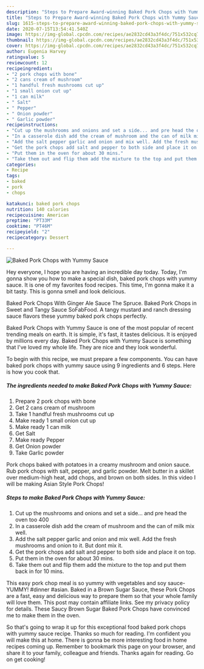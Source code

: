 ```yaml
---
description: "Steps to Prepare Award-winning Baked Pork Chops with Yummy Sauce"
title: "Steps to Prepare Award-winning Baked Pork Chops with Yummy Sauce"
slug: 1615-steps-to-prepare-award-winning-baked-pork-chops-with-yummy-sauce
date: 2020-07-15T13:54:41.540Z
image: https://img-global.cpcdn.com/recipes/ae2832cd43a3f4dc/751x532cq70/baked-pork-chops-with-yummy-sauce-recipe-main-photo.jpg
thumbnail: https://img-global.cpcdn.com/recipes/ae2832cd43a3f4dc/751x532cq70/baked-pork-chops-with-yummy-sauce-recipe-main-photo.jpg
cover: https://img-global.cpcdn.com/recipes/ae2832cd43a3f4dc/751x532cq70/baked-pork-chops-with-yummy-sauce-recipe-main-photo.jpg
author: Eugenia Harvey
ratingvalue: 5
reviewcount: 12
recipeingredient:
- "2 pork chops with bone"
- "2 cans cream of mushroom"
- "1 handful fresh mushrooms cut up"
- "1 small onion cut up"
- "1 can milk"
- " Salt"
- " Pepper"
- " Onion powder"
- " Garlic powder"
recipeinstructions:
- "Cut up the mushrooms and onions and set a side... and pre head the oven too 400"
- "In a casserole dish add the cream of mushroom and the can of milk mix well."
- "Add the salt pepper garlic and onion and mix well. Add the fresh mushrooms and onion to it. But dont mix it."
- "Get the pork chops add salt and pepper to both side and place it on top."
- "Put them in the oven for about 30 mins."
- "Take them out and flip them add the mixture to the top and put them back in for 10 mins."
categories:
- Recipe
tags:
- baked
- pork
- chops

katakunci: baked pork chops 
nutrition: 140 calories
recipecuisine: American
preptime: "PT33M"
cooktime: "PT46M"
recipeyield: "2"
recipecategory: Dessert

---
```



![Baked Pork Chops with Yummy Sauce](https://img-global.cpcdn.com/recipes/ae2832cd43a3f4dc/751x532cq70/baked-pork-chops-with-yummy-sauce-recipe-main-photo.jpg)

Hey everyone, I hope you are having an incredible day today. Today, I'm gonna show you how to make a special dish, baked pork chops with yummy sauce. It is one of my favorites food recipes. This time, I'm gonna make it a bit tasty. This is gonna smell and look delicious.

Baked Pork Chops With Ginger Ale Sauce The Spruce. Baked Pork Chops in Sweet and Tangy Sauce SoFabFood. A tangy mustard and ranch dressing sauce flavors these yummy baked pork chops perfectly.

Baked Pork Chops with Yummy Sauce is one of the most popular of recent trending meals on earth. It is simple, it's fast, it tastes delicious. It is enjoyed by millions every day. Baked Pork Chops with Yummy Sauce is something that I've loved my whole life. They are nice and they look wonderful.


To begin with this recipe, we must prepare a few components. You can have baked pork chops with yummy sauce using 9 ingredients and 6 steps. Here is how you cook that.

<!--inarticleads1-->

##### The ingredients needed to make Baked Pork Chops with Yummy Sauce:

1. Prepare 2 pork chops with bone
1. Get 2 cans cream of mushroom
1. Take 1 handful fresh mushrooms cut up
1. Make ready 1 small onion cut up
1. Make ready 1 can milk
1. Get  Salt
1. Make ready  Pepper
1. Get  Onion powder
1. Take  Garlic powder


Pork chops baked with potatoes in a creamy mushroom and onion sauce. Rub pork chops with salt, pepper, and garlic powder. Melt butter in a skillet over medium-high heat, add chops, and brown on both sides. In this video I will be making Asian Style Pork Chops! 

<!--inarticleads2-->

##### Steps to make Baked Pork Chops with Yummy Sauce:

1. Cut up the mushrooms and onions and set a side... and pre head the oven too 400
1. In a casserole dish add the cream of mushroom and the can of milk mix well.
1. Add the salt pepper garlic and onion and mix well. Add the fresh mushrooms and onion to it. But dont mix it.
1. Get the pork chops add salt and pepper to both side and place it on top.
1. Put them in the oven for about 30 mins.
1. Take them out and flip them add the mixture to the top and put them back in for 10 mins.


This easy pork chop meal is so yummy with vegetables and soy sauce- YUMMY! #dinner #asian. Baked in a Brown Sugar Sauce, these Pork Chops are a fast, easy and delicious way to prepare them so that your whole family will love them. This post may contain affiliate links. See my privacy policy for details. These Saucy Brown Sugar Baked Pork Chops have convinced me to make them in the oven. 

So that's going to wrap it up for this exceptional food baked pork chops with yummy sauce recipe. Thanks so much for reading. I'm confident you will make this at home. There is gonna be more interesting food in home recipes coming up. Remember to bookmark this page on your browser, and share it to your family, colleague and friends. Thanks again for reading. Go on get cooking!
